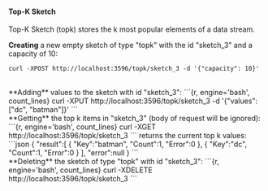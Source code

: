 #### Top-K Sketch
Top-K Sketch (topk) stores the k most popular elements of a data stream.

**Creating** a new empty sketch of type "topk" with the id "sketch_3" and a capacity of 10:
```{r, engine='bash', count_lines}
curl -XPOST http://localhost:3596/topk/sketch_3 -d '{"capacity": 10}'
```
<br>
**Adding** values to the sketch with id "sketch_3":
```{r, engine='bash', count_lines}
curl -XPUT http://localhost:3596/topk/sketch_3 -d '{"values": ["dc", "batman"]}'
```
<br>
**Getting** the top k items in "sketch_3" (body of request will be ignored):
```{r, engine='bash', count_lines}
curl -XGET http://localhost:3596/topk/sketch_3
```
returns the current top k values:
```json
{
  "result":[
    {
      "Key":"batman",
      "Count":1,
      "Error":0
    },
    {
      "Key":"dc",
      "Count":1,
      "Error":0
    }
  ],
  "error":null
}
```
<br>
**Deleting** the sketch of type "topk" with id "sketch_3":
```{r, engine='bash', count_lines}
curl -XDELETE http://localhost:3596/topk/sketch_3
```
